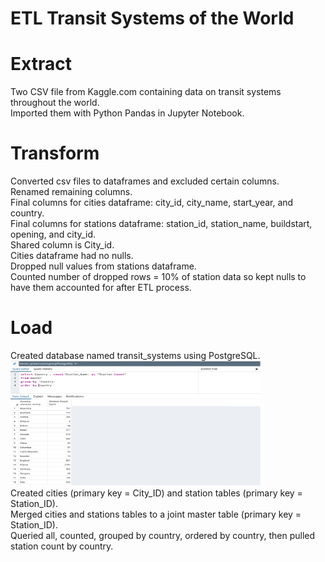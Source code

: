 # ETL Transit Systems of the World

# Extract

Two CSV file from Kaggle.com containing data on transit systems throughout the world.<br>
Imported them with Python Pandas in Jupyter Notebook.


# Transform

Converted csv files to dataframes and excluded certain columns.<br>
Renamed remaining columns.<br>
Final columns for cities dataframe: city_id, city_name, start_year, and country.<br>
Final columns for stations dataframe: station_id, station_name, buildstart, opening, and city_id.<br>
Shared column is City_id.<br>
Cities dataframe had no nulls.<br>
Dropped null values from stations dataframe.<br>
Counted number of dropped rows = 10% of station data so kept nulls to have them accounted for after ETL process.<br>


# Load
Created database named transit_systems using PostgreSQL.<br>
<img src="https://github.com/kcastlet/ETL-Transit-Systems/blob/master/Images/Screenshot-%20querry%20example.png" height="200" width="400"><br>
Created cities (primary key = City_ID) and station tables (primary key = Station_ID).<br>
Merged cities and stations tables to a joint master table (primary key = Station_ID).<br>
Queried all, counted, grouped by country, ordered by country, then pulled station count by country.
